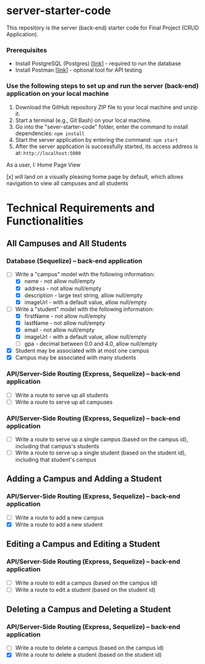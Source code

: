 # server-starter-code

This repository is the server (back-end) starter code for Final Project (CRUD Application).

### Prerequisites
- Install PostgreSQL (Postgres) [[link](https://www.postgresql.org/download/)] - required to run the database
- Install Postman [[link](https://www.postman.com/downloads/)] - optional tool for API testing 

### Use the following steps to set up and run the server (back-end) application on your local machine
1.	Download the GitHub repository ZIP file to your local machine and unzip it.
2. Start a terminal (e.g., Git Bash) on your local machine.
3.	Go into the "sever-starter-code" folder, enter the command to install dependencies: `npm install` 
4.	Start the server application by entering the command: `npm start` 
5.	After the server application is successfully started, its access address is at: `http://localhost:5000` 

As a user, I:
Home Page View

[x] will land on a visually pleasing home page by default, which allows navigation to view all campuses and all students

# Technical Requirements and Functionalities
## All Campuses and All Students 
### Database (Sequelize) – back-end application
- [ ] Write a "campus" model with the following information:  
  - [x] name - not allow null/empty
  - [x] address - not allow null/empty
  - [x] description - large text string, allow null/empty
  - [x] imageUrl - with a default value, allow null/empty
- [ ] Write a "student" model with the following information: 
  - [x] firstName - not allow null/empty
  - [x] lastName - not allow null/empty
  - [x] email - not allow null/empty
  - [x] imageUrl - with a default value, allow null/empty
  - [ ] gpa - decimal between 0.0 and 4.0, allow null/empty
 - [x] Student may be associated with at most one campus
 - [x] Campus may be associated with many students
### API/Server-Side Routing (Express, Sequelize) – back-end application
- [ ] Write a route to serve up all students
- [ ] Write a route to serve up all campuses
### API/Server-Side Routing (Express, Sequelize) – back-end application
- [ ] Write a route to serve up a single campus (based on the campus id), including that campus's students
- [ ] Write a route to serve up a single student (based on the student id), including that student's campus
## Adding a Campus and Adding a Student
### API/Server-Side Routing (Express, Sequelize) – back-end application
- [ ] Write a route to add a new campus
- [x] Write a route to add a new student
## Editing a Campus and Editing a Student 
### API/Server-Side Routing (Express, Sequelize) – back-end application
- [ ] Write a route to edit a campus (based on the campus id)
- [ ] Write a route to edit a student (based on the student id)
## Deleting a Campus and Deleting a Student
### API/Server-Side Routing (Express, Sequelize) – back-end application
- [ ] Write a route to delete a campus (based on the campus id)
- [x] Write a route to delete a student (based on the student id)
